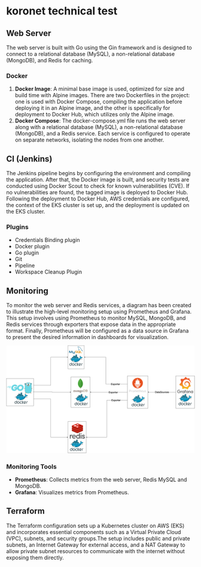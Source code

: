 # koronet technical test

## Web Server
The web server is built with Go using the Gin framework and is designed to connect to a relational database (MySQL), a non-relational database (MongoDB), and Redis for caching.

### Docker
1. **Docker Image**: A minimal base image is used, optimized for size and build time with Alpine images. There are two Dockerfiles in the project: one is used with Docker Compose, compiling the application before deploying it in an Alpine image, and the other is specifically for deployment to Docker Hub, which utilizes only the Alpine image.
2. **Docker Compose**: The docker-compose.yml file runs the web server along with a relational database (MySQL), a non-relational database (MongoDB), and a Redis service. Each service is configured to operate on separate networks, isolating the nodes from one another. 

## CI (Jenkins)
The Jenkins pipeline begins by configuring the environment and compiling the application. After that, the Docker image is built, and security tests are conducted using Docker Scout to check for known vulnerabilities (CVE). If no vulnerabilities are found, the tagged image is deployed to Docker Hub. Following the deployment to Docker Hub, AWS credentials are configured, the context of the EKS cluster is set up, and the deployment is updated on the EKS cluster.

### Plugins
- Credentials Binding plugin
- Docker plugin
- Go plugin
- Git
- Pipeline 
- Workspace Cleanup Plugin

## Monitoring
To monitor the web server and Redis services, a diagram has been created to illustrate the high-level monitoring setup using Prometheus and Grafana. This setup involves using Prometheus to monitor MySQL, MongoDB, and Redis services through exporters that expose data in the appropriate format. Finally, Prometheus will be configured as a data source in Grafana to present the desired information in dashboards for visualization.

![Monitoring Diagram](assets/monitoring_high_level_diagram.png)

### Monitoring Tools
- **Prometheus**: Collects metrics from the web server, Redis MySQL and MongoDB.
- **Grafana**: Visualizes metrics from Prometheus.

## Terraform
The Terraform configuration sets up a Kubernetes cluster on AWS (EKS) and incorporates essential components such as a Virtual Private Cloud (VPC), subnets, and security groups.The setup includes public and private subnets, an Internet Gateway for external access, and a NAT Gateway to allow private subnet resources to communicate with the internet without exposing them directly.